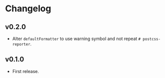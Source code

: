 # Changelog

## v0.2.0
- Alter `defaultFormatter` to use warning symbol and not repeat `# postcss-reporter`.

## v0.1.0
- First release.
